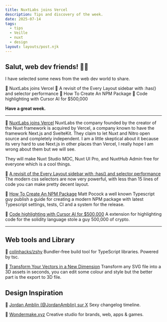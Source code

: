 ```yaml
---
title: NuxtLabs joins Vercel
description: Tips and discovery of the week.
date: 2025-07-14
tags:
  - tips
  - Veille
  - nuxt
  - design
layout: layouts/post.njk
---
```


## Salut, web dev friends! 🧑‍💻

I have selected some news  from the web dev world to share.

🧐 NuxtLabs joins Vercel
👏 A revisit of the Every Layout sidebar with :has() and selector performance
👀 How To Create An NPM Package
🤯 Code highlighting with Cursor AI for $500,000

**Have a great week.**

___

🧐 [NuxtLabs joins Vercel](https://vercel.com/blog/nuxtlabs-joins-vercel)
NuxtLabs the company founded by the creator of the Nuxt framework is acquired by Vercel, a company known to have the framework Next.js and SvelteKit. They claim to let Nuxt and Nitro open source and completely independent. I am a little skeptical about it because its very hard to use Next.js in other places than Vercel, I really hope I am wrong about them but we will see.

They will make Nuxt Studio MDC, Nuxt UI Pro, and NuxtHub Admin free for everyone which is a cool things.

👏 [A revisit of the Every Layout sidebar with :has\(\) and selector performance](https://piccalil.li/blog/a-revisit-of-the-every-layout-sidebar-with-has-and-selector-performance/)
The modern css selectors are now very powerful, with less than 15 lines of code you can make pretty decent layout.

👀 [How To Create An NPM Package](https://www.totaltypescript.com/how-to-create-an-npm-package)
Matt Pocock a well known Typescript guy publish a guide for creating a modern NPM package with latest Typescript settings, tests, CI and a system for the release.

🤯 [Code highlighting with Cursor AI for $500,000](https://securelist.com/open-source-package-for-cursor-ai-turned-into-a-crypto-heist/116908/)
A extension for highlighting code for the solidity language stole a guy 500,000 of crypto.

___

## Web tools and Library

🐒 [colinhacks/zshy](https://github.com/colinhacks/zshy)
Bundler-free build tool for TypeScript libraries. Powered by tsc.

🚀 [Transform Your Vectors in a New Dimension](https://www.vecto3d.xyz/)
Transform any SVG file into a 3D assets in seconds, you can edit some colour and style but the better part is the export to 3D file.

## Design Inspiration

💅 [Jordan Amblin \(@JordanAmblin\) sur X](https://x.com/JordanAmblin/status/1938233221139075543)
Sexy changelog timeline.

🤩 [Wondermake.xyz](https://wondermake.xyz/)
Creative studio for brands, web, apps & games.
